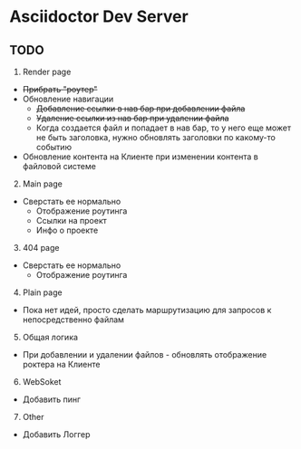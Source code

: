 # Asciidoctor Dev Server

## TODO

1. Render page

- <s>Прибрать "роутер"</s>
- Обновление навигации
    - <s>Добавление ссылки в нав бар при добавлении файла</s>
    - <s>Удаление ссылки из нав бар при удалении файла</s>
    - Когда создается файл и попадает в нав бар, то у него еще может не быть заголовка, нужно обновлять заголовки по какому-то событию
- Обновление контента на Клиенте при изменении контента в файловой системе

2. Main page

- Сверстать ее нормально
    - Отображение роутинга
    - Ссылки на проект
    - Инфо о проекте

3. 404 page

- Сверстать ее нормально
    - Отображение роутинга

4. Plain page

- Пока нет идей, просто сделать маршрутизацию для запросов к непосредственно файлам

5. Общая логика

- При добавлении и удалении файлов - обновлять отображение роктера на Клиенте

6. WebSoket

- Добавить пинг

7. Other

- Добавить Логгер
